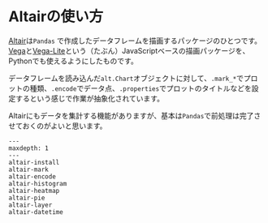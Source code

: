 # Altairの使い方

[Altair](https://altair-viz.github.io/)は``Pandas`` で作成したデータフレームを描画するパッケージのひとつです。
[Vega](https://vega.github.io/vega/)と[Vega-Lite](https://vega.github.io/vega-lite/)という（たぶん）JavaScriptベースの描画パッケージを、Pythonでも使えるようにしたものです。

データフレームを読み込んだ``alt.Chart``オブジェクトに対して、``.mark_*``でプロットの種類、``.encode``でデータ点、``.properties``でプロットのタイトルなどを設定するという感じで作業が抽象化されています。

Altairにもデータを集計する機能がありますが、基本は``Pandas``で前処理は完了させておくのがよいと思います。

```{toctree}
---
maxdepth: 1
---
altair-install
altair-mark
altair-encode
altair-histogram
altair-heatmap
altair-pie
altair-layer
altair-datetime
```
